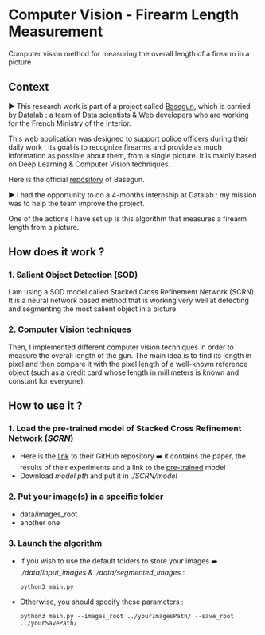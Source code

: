 # Computer Vision - Firearm Length Measurement
Computer vision method for measuring the overall length of a firearm in a picture

## Context
▶️ This research work is part of a project called [Basegun], which is carried by Datalab : a team of Data scientists & Web developers who are working for the French Ministry of the Interior.

This web application was designed to support police officers during their daily work : its goal is to recognize firearms and provide as much information as possible about them, from a single picture. It is mainly based on Deep Learning & Computer Vision techniques.

Here is the official [repository] of Basegun.

▶️ I had the opportunity to do a 4-months internship at Datalab : my mission was to help the team improve the project.

One of the actions I have set up is this algorithm that measures a firearm length from a picture. 

[Basegun]: https://eig.etalab.gouv.fr/defis/basegun/
[repository]: https://github.com/datalab-mi/Basegun


## How does it work ? 
### **1. Salient Object Detection (SOD)**
I am using a SOD model called Stacked Cross Refinement Network (SCRN). It is a neural network based method that is working very well at detecting and segmenting the most salient object in a picture.

### **2. Computer Vision techniques**
Then, I implemented different computer vision techniques in order to measure the overall length of the gun.
The main idea is to find its length in pixel and then compare it with the pixel length of a well-known reference object (such as a credit card whose length in millimeters is known and constant for everyone).


## How to use it ?
### **1. Load the pre-trained model of Stacked Cross Refinement Network (*SCRN*)**
- Here is the [link] to their GitHub repository 
    ➡️ it contains the paper, the results of their experiments and a link to the [pre-trained] model
- Download *model.pth* and put it in *./SCRN/model* 

[link]: https://github.com/wuzhe71/SCRN
[pre-trained]: https://drive.google.com/file/d/1PkGX9R-uTYpWBKX0lZRkE2qvvpz1-IiG/view


### **2. Put your image(s) in a specific folder**
- data/images_root
- another one

### **3. Launch the algorithm**
- If you wish to use the default folders to store your images ➡️ *./data/input_images* & *./data/segmented_images* : 
    
    `python3 main.py`
- Otherwise, you should specify these parameters :
    
    `python3 main.py --images_root ../yourImagesPath/ --save_root ../yourSavePath/`
